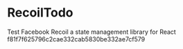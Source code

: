 # RecoilTodo

Test Facebook Recoil a state management library for React
f81f7f625796c2cae332cab5830be332ae7cf579
